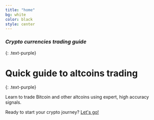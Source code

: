 ```yaml
---
title: "home"
bg: white
color: black
style: center
---
```


### *Crypto currencies trading guide*
{: .text-purple}

<span class="fa-stack subtlecircle" style="font-size:100px; background:rgba(255,166,0,0.1)">
  <i class="fa fa-circle fa-stack-2x text-white"></i>
  <i class="fa fa-bicycle fa-stack-1x text-orange"></i>
</span>

# Quick guide to altcoins trading
{: .text-purple}


Learn to trade Bitcoin and other altcoins using expert, high accuracy signals.

Ready to start your crypto journey? [Let's go!](https://github.com/maxi7587/CryptoTraderTutorial)

<!-- <span id="forkongithub">
  <a href="{{ site.source_link }}" class="bg-blue">
    Fork me on GitHub
  </a>
</span> -->
